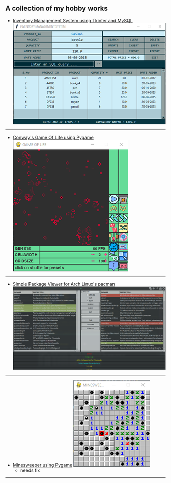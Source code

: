 ## A collection of my hobby works
- [Inventory Management System using Tkinter and MySQL](./Inventory%20Management%20System/)
![](./assets/inventory_management_system.png)
---

- [Conway's Game Of Life using Pygame](./Conway's%20Game%20Of%20Life/)
![](./assets/gameoflife.png)
---

- [Simple Package Viewer for Arch Linux's pacman](./Package%20Viewer/)
![](./assets/package_viewer.png)
---

- [Minesweeper using Pygame](./minesweeper/)
![](./assets/minesweeper.png)
    - needs fix
---

